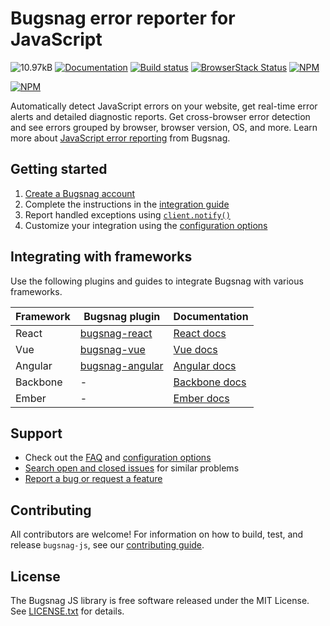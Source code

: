 # Bugsnag error reporter for JavaScript
![10.97kB](https://img.shields.io/badge/size-10.97kB-green.svg)
[![Documentation](https://img.shields.io/badge/docs-v4-green.svg)](https://docs.bugsnag.com/platforms/browsers/js)
[![Build status](https://travis-ci.org/bugsnag/bugsnag-js.svg?branch=master)](https://travis-ci.org/bugsnag/bugsnag-js)
[![BrowserStack Status](https://www.browserstack.com/automate/badge.svg?badge_key=VkNhNGlWRTV6c1Z1VXByYmxFTCtwbUd4M1p5cUI3KzFWRTJvaWk3WFZBTT0tLTBNZjFuM2ZJbW0vUDBPZ1pMQ3ZCd2c9PQ==--003c472323b43561f74fdbca9f732de0f609c74c)](https://www.browserstack.com/automate/public-build/VkNhNGlWRTV6c1Z1VXByYmxFTCtwbUd4M1p5cUI3KzFWRTJvaWk3WFZBTT0tLTBNZjFuM2ZJbW0vUDBPZ1pMQ3ZCd2c9PQ==--003c472323b43561f74fdbca9f732de0f609c74c)
[![NPM](https://img.shields.io/npm/v/bugsnag-js.svg)](https://npmjs.org/package/bugsnag-js)

[![NPM](https://nodei.co/npm/bugsnag-js.png?compact=true)](https://npmjs.org/package/bugsnag-js)

Automatically detect JavaScript errors on your website, get real-time error alerts and detailed diagnostic reports. Get cross-browser error detection and see errors grouped by browser, browser version, OS, and more. Learn more about [JavaScript error reporting](https://www.bugsnag.com/platforms/javascript/) from Bugsnag.

## Getting started

1. [Create a Bugsnag account](https://www.bugsnag.com)
2. Complete the instructions in the [integration guide](https://docs.bugsnag.com/platforms/browsers/)
3. Report handled exceptions using
   [`client.notify()`](https://docs.bugsnag.com/platforms/browsers/js/#reporting-handled-exceptions)
4. Customize your integration using the
   [configuration options](https://docs.bugsnag.com/platforms/browsers/js/configuration-options/)

## Integrating with frameworks

Use the following plugins and guides to integrate Bugsnag with various frameworks.

| Framework  | Bugsnag plugin | Documentation |
| ---------- | -------------- | --------------|
| React | [bugsnag-react](https://github.com/bugsnag/bugsnag-react)  | [React docs](https://docs.bugsnag.com/platforms/browsers/react/) |
| Vue | [bugsnag-vue](https://github.com/bugsnag/bugsnag-vue)  | [Vue docs](https://docs.bugsnag.com/platforms/browsers/vue/) |
| Angular | [bugsnag-angular](https://github.com/bugsnag/bugsnag-angular)  | [Angular docs](https://docs.bugsnag.com/platforms/browsers/angular/) |
| Backbone | - | [Backbone docs](https://docs.bugsnag.com/platforms/browsers/backbone/) |
| Ember | - | [Ember docs](https://docs.bugsnag.com/platforms/browsers/ember/) |

## Support

* Check out the [FAQ](https://docs.bugsnag.com/platforms/browsers/js/faq/) and [configuration options](https://docs.bugsnag.com/platforms/browsers/js/configuration-options/)
* [Search open and closed issues](https://github.com/bugsnag/bugsnag-js/issues?q=is%3Aissue) for similar problems
* [Report a bug or request a feature](https://github.com/bugsnag/bugsnag-js/issues/new)

## Contributing

All contributors are welcome! For information on how to build, test, and release
`bugsnag-js`, see our
[contributing guide](CONTRIBUTING.md).

## License

The Bugsnag JS library is free software released under the MIT License. See
[LICENSE.txt](LICENSE.txt) for
details.
